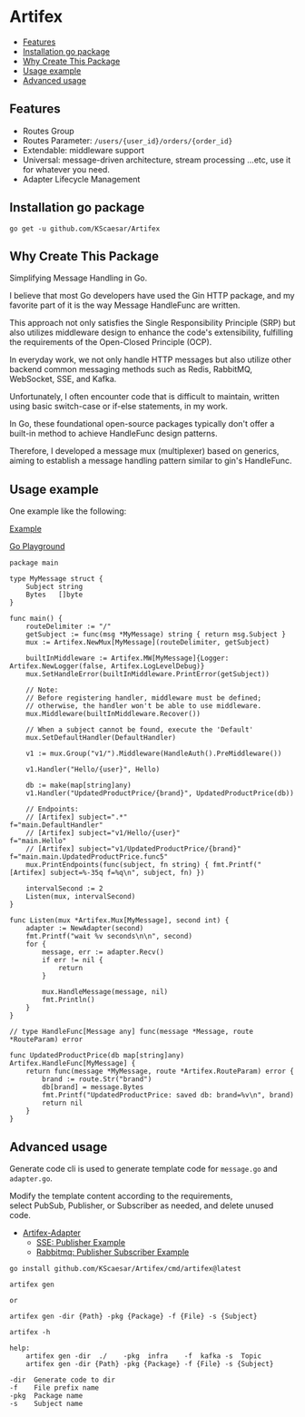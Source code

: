 # Artifex

- [Features](#Features)
- [Installation go package](#installation-go-package)
- [Why Create This Package](#why-create-this-package)
- [Usage example](#usage-example)
- [Advanced usage](#advanced-usage)

## Features

- Routes Group
- Routes Parameter: `/users/{user_id}/orders/{order_id}`
- Extendable: middleware support
- Universal: message-driven architecture, stream processing ...etc, use it for whatever you need.
- Adapter Lifecycle Management


## Installation go package

```shell
go get -u github.com/KScaesar/Artifex
```

## Why Create This Package

Simplifying Message Handling in Go.

I believe that most Go developers have used the Gin HTTP package, and my favorite part of it is the way Message HandleFunc are written.

This approach not only satisfies the Single Responsibility Principle (SRP) but also utilizes middleware design to enhance the code's extensibility, fulfilling the requirements of the Open-Closed Principle (OCP).

In everyday work, we not only handle HTTP messages but also utilize other backend common messaging methods such as Redis, RabbitMQ, WebSocket, SSE, and Kafka.

Unfortunately, I often encounter code that is difficult to maintain, written using basic switch-case or if-else statements, in my work.

In Go, these foundational open-source packages typically don't offer a built-in method to achieve HandleFunc design patterns.

Therefore, I developed a message mux (multiplexer) based on generics, aiming to establish a message handling pattern similar to gin's HandleFunc.

## Usage example

One example like the following:

[Example](./example/main.go)

[Go Playground
](https://go.dev/play/p/sfKJiA970Qe)

```
package main

type MyMessage struct {
    Subject string
    Bytes   []byte
}

func main() {
	routeDelimiter := "/"
	getSubject := func(msg *MyMessage) string { return msg.Subject }
	mux := Artifex.NewMux[MyMessage](routeDelimiter, getSubject)

	builtInMiddleware := Artifex.MW[MyMessage]{Logger: Artifex.NewLogger(false, Artifex.LogLevelDebug)}
	mux.SetHandleError(builtInMiddleware.PrintError(getSubject))

	// Note:
	// Before registering handler, middleware must be defined;
	// otherwise, the handler won't be able to use middleware.
	mux.Middleware(builtInMiddleware.Recover())

	// When a subject cannot be found, execute the 'Default'
	mux.SetDefaultHandler(DefaultHandler)

	v1 := mux.Group("v1/").Middleware(HandleAuth().PreMiddleware())

	v1.Handler("Hello/{user}", Hello)

	db := make(map[string]any)
	v1.Handler("UpdatedProductPrice/{brand}", UpdatedProductPrice(db))

	// Endpoints:
	// [Artifex] subject=".*"                                f="main.DefaultHandler"
	// [Artifex] subject="v1/Hello/{user}"                   f="main.Hello"
	// [Artifex] subject="v1/UpdatedProductPrice/{brand}"    f="main.main.UpdatedProductPrice.func5"
	mux.PrintEndpoints(func(subject, fn string) { fmt.Printf("[Artifex] subject=%-35q f=%q\n", subject, fn) })

	intervalSecond := 2
	Listen(mux, intervalSecond)
}

func Listen(mux *Artifex.Mux[MyMessage], second int) {
	adapter := NewAdapter(second)
	fmt.Printf("wait %v seconds\n\n", second)
	for {
		message, err := adapter.Recv()
		if err != nil {
			return
		}

		mux.HandleMessage(message, nil)
		fmt.Println()
	}
}

// type HandleFunc[Message any] func(message *Message, route *RouteParam) error

func UpdatedProductPrice(db map[string]any) Artifex.HandleFunc[MyMessage] {
	return func(message *MyMessage, route *Artifex.RouteParam) error {
		brand := route.Str("brand")
		db[brand] = message.Bytes
		fmt.Printf("UpdatedProductPrice: saved db: brand=%v\n", brand)
		return nil
	}
}
```

## Advanced usage

Generate code cli is used to generate template code for `message.go` and `adapter.go`.

Modify the template content according to the requirements,  
select PubSub, Publisher, or Subscriber as needed, and delete unused code.

- [Artifex-Adapter](https://github.com/KScaesar/Artifex-Adapter?tab=readme-ov-file#artifex-adapter)
    - [SSE: Publisher Example](https://github.com/KScaesar/Artifex-Adapter?tab=readme-ov-file#sse)
    - [Rabbitmq: Publisher Subscriber Example](https://github.com/KScaesar/Artifex-Adapter?tab=readme-ov-file#rabbitmq)

```shell
go install github.com/KScaesar/Artifex/cmd/artifex@latest
```

```
artifex gen

or

artifex gen -dir {Path} -pkg {Package} -f {File} -s {Subject}
```

```
artifex -h

help: 
    artifex gen -dir  ./    -pkg  infra    -f  kafka -s  Topic
    artifex gen -dir {Path} -pkg {Package} -f {File} -s {Subject}

-dir  Generate code to dir
-f    File prefix name
-pkg  Package name
-s    Subject name
```
